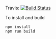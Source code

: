 Travis: [![Build Status](https://travis-ci.org/langkilde/daniel_langkilde_site.svg?branch=master)](https://travis-ci.org/langkilde/daniel_langkilde_site)

To install and build
```
npm install
npm run build
```
